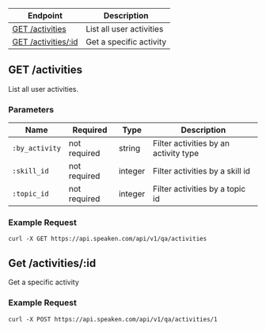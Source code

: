 |Endpoint|Description|
|--------|-----------|
|[GET /activities](#get-activities)| List all user activities|
|[GET /activities/:id](#get-activity)| Get a specific activity|

## GET /activities

List all user activities.

### Parameters

|Name|Required|Type|Description|
|----|--------|----|-----------|
|```:by_activity```|not required|string|Filter activities by an activity type|
|```:skill_id```|not required|integer|Filter activities by a skill id|
|```:topic_id```|not required|integer|Filter activities by a topic id|


### Example Request

```curl -X GET https://api.speaken.com/api/v1/qa/activities```


## Get /activities/:id

Get a specific activity

### Example Request

```curl -X POST https://api.speaken.com/api/v1/qa/activities/1```
